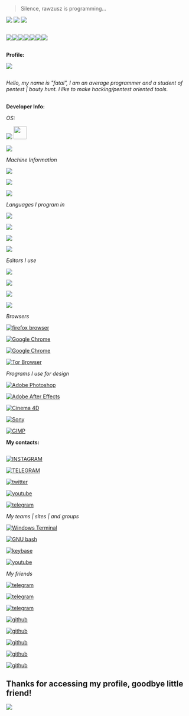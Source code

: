 <img alt="" src="https://c.tenor.com/x0OZJJFjCRQAAAAC/monkey-pissed.gif">

> Silence, rawzusz is programming...



<img src="https://readme-typing-svg.herokuapp.com?color=%237759B5&center=true&vCenter=true&lines=Hello%2C+welcome+to+my+github!;Be+a+good+boy+and+give+stars+to+my+projects!;My+name+is+fatalsec">

<img src="https://capsule-render.vercel.app/api?type=wave&color=7759b5&height=300&section=header&text=Fatalsec&fontSize=90&desc=I am a developer! (or trying to be)&animation=fadeIn&fontColor=ac7ed6&descSize=30"/>

<img id="fatalperfil" src="https://github-stats-alpha.vercel.app/api/?username=fatals3c&cc=000000&tc=7759b5&ic=9c6bff&bc=402773"/>

##

<img src="https://readme-components.vercel.app/api?component=logo&logo=Python&text=false&animation=spin&fill=black&textfill=bface6&"/><img src="https://readme-components.vercel.app/api?component=logo&logo=php&text=false&animation=spin&fill=black&textfill=bface6&"/><img src="https://readme-components.vercel.app/api?component=logo&logo=GNU bash&text=false&animation=spin&fill=black&textfill=bface6&"/><img src="https://readme-components.vercel.app/api?component=logo&logo=tor&text=false&animation=spin&fill=black&textfill=bface6&"/><img src="https://readme-components.vercel.app/api?component=logo&logo=debian&text=false&animation=spin&fill=black&textfill=bface6&"/><img src="https://readme-components.vercel.app/api?component=logo&logo=linux&text=false&animation=spin&fill=black&textfill=bface6&"/><img src="https://readme-components.vercel.app/api?component=logo&logo=javascript&text=false&animation=spin&fill=black&textfill=bface6&"/>



##
**Profile:**


<img src="https://metrics.lecoq.io/fatals3c?template=classic&base.community=0&base.repositories=0&languages=1&languages.limit=8&languages.sections=most-used&languages.colors=github&languages.threshold=0%25&languages.indepth=false&languages.analysis.timeout=15&languages.categories=markup%2C%20programming&languages.recent.categories=markup%2C%20programming&languages.recent.load=300&languages.recent.days=14&config.timezone=UTC">


##
*Hello, my name is "fatal", I am an average programmer and a student of pentest | bouty hunt.
I like to make hacking/pentest oriented tools.*

##
  
**Developer Info:**

*OS:*
  
<a href="#"><img src="https://img.shields.io/badge/Parrot_OS- 4.11-100000?style=for-the-badge&logo=Linux&logoColor=7759b5&labelColor=212121&color=7759b5"/></a>
<a href="#"><img width="35px" src="https://upload.wikimedia.org/wikipedia/commons/thumb/4/45/Parrot_Logo.png/632px-Parrot_Logo.png"></a>

<a href="#"><img src="https://img.shields.io/badge/Windows_10-For editing and playing-100000?style=for-the-badge&logo=Windows&logoColor=7759b5&labelColor=212121&color=7759b5"/></a>


*Machine Information*

<a href="#"><img src="https://img.shields.io/badge/Dell-OPTIPLEX_7090 [DDR4]-100000?style=for-the-badge&logo=Dell&logoColor=7759b5&labelColor=212121&color=7759b5"/></a>

<a href="#"><img src="https://img.shields.io/badge/RAM-6GB_2x8GB-100000?style=for-the-badge&logo=Dell&logoColor=7759b5&labelColor=212121&color=7759b5"/></a>

<a href="#"><img src="https://img.shields.io/badge/Process-Intel® Core™ i9-100000?style=for-the-badge&logo=Dell&logoColor=7759b5&labelColor=212121&color=7759b5"/></a>


*Languages I program in*

<a href="#"><img src="https://img.shields.io/badge/Python-Medium-100000?style=for-the-badge&logo=Python&logoColor=7759b5&labelColor=212121&color=7759b5"/></a>

<a href="#"><img src="https://img.shields.io/badge/Java_Script-Basic of the Basic-100000?style=for-the-badge&logo=JavaScript&logoColor=7759b5&labelColor=212121&color=7759b5"/></a>

<a href="#"><img src="https://img.shields.io/badge/SHELL/BASH_Script-MEDIUM-100000?style=for-the-badge&logo=GNU bash&logoColor=7759b5&labelColor=212121&color=7759b5"/></a>

<a href="#"><img src="https://img.shields.io/badge/php-For_web development only-100000?style=for-the-badge&logo=PHP&logoColor=7759b5&labelColor=212121&color=7759b5"/></a>

*Editors I use*

<a href="#"><img src="https://img.shields.io/badge/Editor-VIM-100000?style=for-the-badge&logo=VIM&logoColor=7759b5&labelColor=212121&color=7759b5"/></a>

<a href="#"><img src="https://img.shields.io/badge/Editor-Sublime_Text-100000?style=for-the-badge&logo=Sublime Text&logoColor=7759b5&labelColor=212121&color=7759b5"/></a>

<a href="#"><img src="https://img.shields.io/badge/Editor-Neovim-100000?style=for-the-badge&logo=Neovim&logoColor=7759b5&labelColor=212121&color=7759b5"/></a>

<a href="#"><img src="https://img.shields.io/badge/Editor-PyCharm-100000?style=for-the-badge&logo=PyCharm&logoColor=7759b5&labelColor=212121&color=7759b5"/></a>


*Browsers*

<a href="#"><img alt="firefox browser" src="https://img.shields.io/badge/Firefox_for parrot-[79.0]-100000?style=for-the-badge&logo=firefox browser&logoColor=7759b5&labelColor=212121&color=7759b5"/></a>

<a href="#"><img alt="Google Chrome" src="https://img.shields.io/badge/Chromium-90.0.4430.212 [Only for accessing sites that require flash player]-100000?style=for-the-badge&logo=Google Chrome&logoColor=7759b5&labelColor=212121&color=7759b5"/></a>

<a href="#"><img alt="Google Chrome" src="https://img.shields.io/badge/Google_Chrome-93.0.4577.63 [For testing my bots]-100000?style=for-the-badge&logo=Google Chrome&logoColor=7759b5&labelColor=212121&color=7759b5"/></a>

<a href="#"><img alt="Tor Browser" src="https://img.shields.io/badge/Tor_Browser-0.4.3.6 [Obviously to get into the onion network and camouflage myself.]-100000?style=for-the-badge&logo=Tor Browser&logoColor=7759b5&labelColor=212121&color=7759b5"/></a>

*Programs I use for design*

<a href="#"><img alt="Adobe Photoshop" src="https://img.shields.io/badge/ADOBE-PHOTOSHOP-100000?style=for-the-badge&logo=Adobe Photoshop&logoColor=7759b5&labelColor=212121&color=7759b5"/></a>

<a href="#"><img alt="Adobe After Effects" src="https://img.shields.io/badge/ADOBE-AFTER_EFFECTS-100000?style=for-the-badge&logo=Adobe After Effects&logoColor=7759b5&labelColor=212121&color=7759b5"/></a>

<a href="#"><img alt="Cinema 4D" src="https://img.shields.io/badge/CINEMA-4D-100000?style=for-the-badge&logo=Cinema 4D&logoColor=7759b5&labelColor=212121&color=7759b5"/></a>

<a href="#"><img alt="Sony" src="https://img.shields.io/badge/SONY-VEGAS_PRO-100000?style=for-the-badge&logo=Sony&logoColor=7759b5&labelColor=212121&color=7759b5"/></a>

<a href="#"><img alt="GIMP" src="https://img.shields.io/badge/GIMP-100000?style=for-the-badge&logo=GIMP&logoColor=7759b5&labelColor=212121&color=7759b5"/></a>

**My contacts:**

<a href="malito:fatalsec@dnmx.org" target="_blank"><img alt="" src="https://img.shields.io/badge/DNMX-EMAIL-100000?style=for-the-badge&logo=&logoColor=7759b5&labelColor=212121&color=7759b5"/></a>

<a href="https://www.instagram.com/fatalledits/" target="_blank"><img alt="INSTAGRAM" src="https://img.shields.io/badge/FATALSEC-INSTAGRAM-100000?style=for-the-badge&logo=INSTAGRAM&logoColor=7759b5&labelColor=212121&color=7759b5"/></a>

<a href="https://t.me/fatalsec" target="_blank"><img alt="TELEGRAM" src="https://img.shields.io/badge/FATALSEC-TELEGRAM-100000?style=for-the-badge&logo=TELEGRAM&logoColor=7759b5&labelColor=212121&color=7759b5"/></a>

<a href="https://twitter.com/f4t4lsec" target="_blank"><img alt="twitter" src="https://img.shields.io/badge/FATALSEC-TWITTER-100000?style=for-the-badge&logo=twitter&logoColor=7759b5&labelColor=212121&color=7759b5"/></a>

<a href="https://www.youtube.com/channel/UCVroJZsK3Qrvtvnk7NCKn-A" target="_blank"><img alt="youtube" src="https://img.shields.io/badge/FATALSEC-YOUTUBE-100000?style=for-the-badge&logo=youtube&logoColor=7759b5&labelColor=212121&color=7759b5"/></a>

<a href="https://t.me/+0GyvzDcKtwY2ODc5" target="_blank"><img alt="telegram" src="https://img.shields.io/badge/archon-group-100000?style=for-the-badge&logo=telegram&logoColor=7759b5&labelColor=212121&color=7759b5"/></a>

*My teams | sites | and groups*

<a href="https://archon.teamroot.com.br" target="_blank"><img alt="Windows Terminal" src="https://img.shields.io/badge/ARCHON-SITE-100000?style=for-the-badge&logo=Windows Terminal&logoColor=7759b5&labelColor=212121&color=7759b5"/></a>

<a href="https://teamroot.com.br/" target="_blank"><img alt="GNU bash" src="https://img.shields.io/badge/TEAM_ROOT-SITE-100000?style=for-the-badge&logo=GNU bash&logoColor=7759b5&labelColor=212121&color=7759b5"/></a>

<a href="https://fatalsec.keybase.pub/" target="_blank"><img alt="keybase" src="https://img.shields.io/badge/FATALSEC-KEYBASE-100000?style=for-the-badge&logo=keybase&logoColor=7759b5&labelColor=212121&color=7759b5"/></a>

<a href='https://www.youtube.com/channel/UCm1zkDjD_rqTn3GxS0gzzUg' target="_blank"><img alt='youtube' src='https://img.shields.io/badge/archon-youtube-100000?style=for-the-badge&logo=youtube&logoColor=7759b5&labelColor=212121&color=7759b5'/></a>


*My friends*

<a href="https://t.me/OmgGass" target="_blank"><img alt="telegram" src="https://img.shields.io/badge/gass-telegram-100000?style=for-the-badge&logo=telegram&logoColor=7759b5&labelColor=212121&color=7759b5"/></a>

<a href="https://t.me/azz4_defalt" target="_blank"><img alt="telegram" src="https://img.shields.io/badge/Defalt-telegram-100000?style=for-the-badge&logo=telegram&logoColor=7759b5&labelColor=212121&color=7759b5"/></a>

<a href="https://t.me/Helior11" target="_blank"><img alt="telegram" src="https://img.shields.io/badge/helior-telegram-100000?style=for-the-badge&logo=telegram&logoColor=7759b5&labelColor=212121&color=7759b5"/></a>

<a href="https://github.com/pedrostyxx" target="_blank"><img alt="github" src="https://img.shields.io/badge/pedrostyxx-github-100000?style=for-the-badge&logo=github&logoColor=7759b5&labelColor=212121&color=7759b5"/></a>

<a href="https://github.com/JakePeraltah" target="_blank"><img alt="github" src="https://img.shields.io/badge/JAKE-github-100000?style=for-the-badge&logo=github&logoColor=7759b5&labelColor=212121&color=7759b5"/></a>

<a href="https://github.com/azz4defalt" target="_blank"><img alt="github" src="https://img.shields.io/badge/defalt-github-100000?style=for-the-badge&logo=github&logoColor=7759b5&labelColor=212121&color=7759b5"/></a>

<a href="https://github.com/Team-root" target="_blank"><img alt="github" src="https://img.shields.io/badge/team_root-github-100000?style=for-the-badge&logo=github&logoColor=7759b5&labelColor=212121&color=7759b5"/></a>

<a href="https://github.com/heIior" target="_blank"><img alt="github" src="https://img.shields.io/badge/helior-github-100000?style=for-the-badge&logo=github&logoColor=7759b5&labelColor=212121&color=7759b5"/></a>

##

## Thanks for accessing my profile, goodbye little friend!

<img src="https://c.tenor.com/mxmuYq0f6YcAAAAC/bye-bye-senpai-anime-smile.gif">

